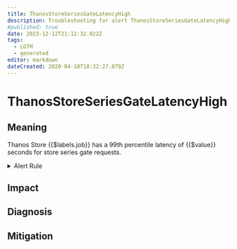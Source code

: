 ```yaml
---
title: ThanosStoreSeriesGateLatencyHigh
description: Troubleshooting for alert ThanosStoreSeriesGateLatencyHigh
#published: true
date: 2023-12-12T21:12:32.022Z
tags: 
  - LGTM
  - generated
editor: markdown
dateCreated: 2020-04-10T18:32:27.079Z
---
```


# ThanosStoreSeriesGateLatencyHigh

## Meaning
[//]: # "Short paragraph that explains what the alert means"
Thanos Store {{$labels.job}} has a 99th percentile latency of {{$value}} seconds for store series gate requests.

<details>
  <summary>Alert Rule</summary>

{{% rule "thanos/thanos-store.yml" "ThanosStoreSeriesGateLatencyHigh" %}}

{{% comment %}}

```yaml
alert: ThanosStoreSeriesGateLatencyHigh
expr: (histogram_quantile(0.99, sum by (job, le) (rate(thanos_bucket_store_series_gate_duration_seconds_bucket{job=~".*thanos-store.*"}[5m]))) > 2 and sum by (job) (rate(thanos_bucket_store_series_gate_duration_seconds_count{job=~".*thanos-store.*"}[5m])) > 0)
for: 10m
labels:
    severity: warning
annotations:
    summary: Thanos Store Series Gate Latency High (instance {{ $labels.instance }})
    description: |-
        Thanos Store {{$labels.job}} has a 99th percentile latency of {{$value}} seconds for store series gate requests.
          VALUE = {{ $value }}
          LABELS = {{ $labels }}
    runbook: https://github.com/srerun/prometheus-alerts/blob/main/content/runbooks/thanos-store/ThanosStoreSeriesGateLatencyHigh.md

```

{{% /comment %}}

</details>


## Impact
[//]: # "What could / will happen if the alert is not addressed"



## Diagnosis
[//]: # "Steps to take to identify the cause of the problem"



## Mitigation
[//]: # "The steps necessary to resolve the alert"
